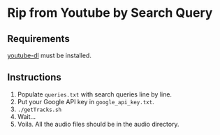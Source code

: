 Rip from Youtube by Search Query
================================

Requirements
------------
[youtube-dl](http://rg3.github.com/youtube-dl/) must be installed.

Instructions
------------
1. Populate `queries.txt` with search queries line by line.
2. Put your Google API key in `google_api_key.txt`.
3. `./getTracks.sh`
4. Wait...
5. Voila. All the audio files should be in the audio directory.
